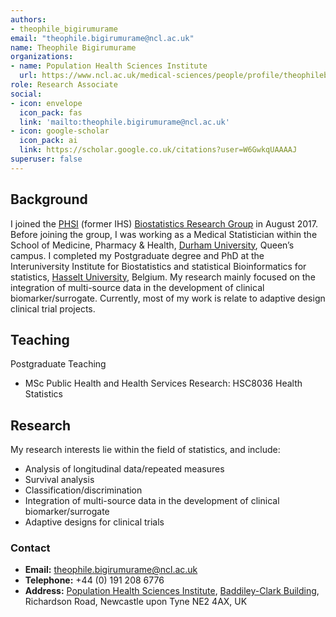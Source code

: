 ```yaml
---
authors:
- theophile_bigirumurame
email: "theophile.bigirumurame@ncl.ac.uk"
name: Theophile Bigirumurame
organizations:
- name: Population Health Sciences Institute
  url: https://www.ncl.ac.uk/medical-sciences/people/profile/theophilebigirumurame.html
role: Research Associate
social:
- icon: envelope
  icon_pack: fas
  link: 'mailto:theophile.bigirumurame@ncl.ac.uk'
- icon: google-scholar
  icon_pack: ai
  link: https://scholar.google.co.uk/citations?user=W6GwkqUAAAAJ
superuser: false
---
```


## Background

I joined the [PHSI](https://www.ncl.ac.uk/medical-sciences/research/institutes/health-sciences/) (former IHS) [Biostatistics Research Group](https://www.newcastle-biostatistics.com/) in August 2017.
Before joining the group, I was working as a Medical Statistician within the School of Medicine, Pharmacy & Health, [Durham University](https://www.dur.ac.uk/), Queen’s campus.
I completed my Postgraduate degree and PhD at the Interuniversity Institute for Biostatistics and statistical Bioinformatics for statistics, [Hasselt University](https://www.uhasselt.be/en), Belgium.
My research mainly focused on the integration of multi-source data in the development of clinical biomarker/surrogate.
Currently, most of my work is relate to adaptive design clinical trial projects. 

## Teaching

Postgraduate Teaching
  - MSc Public Health and Health Services Research: HSC8036 Health Statistics

## Research

My research interests lie within the field of statistics, and include:

- Analysis of longitudinal data/repeated measures
- Survival analysis
- Classification/discrimination
- Integration of multi-source data in the development of clinical biomarker/surrogate
- Adaptive designs for clinical trials

### Contact

- __Email:__ [theophile.bigirumurame@ncl.ac.uk](mailto:theophile.bigirumurame@ncl.ac.uk)
- __Telephone:__ +44 (0) 191 208 6776
- __Address:__ [Population Health Sciences Institute](https://www.ncl.ac.uk/medical-sciences/research/institutes/health-sciences/), [Baddiley-Clark Building](https://www.ncl.ac.uk/tour/academic/baddiley-clark/), Richardson Road, Newcastle upon Tyne NE2 4AX, UK

